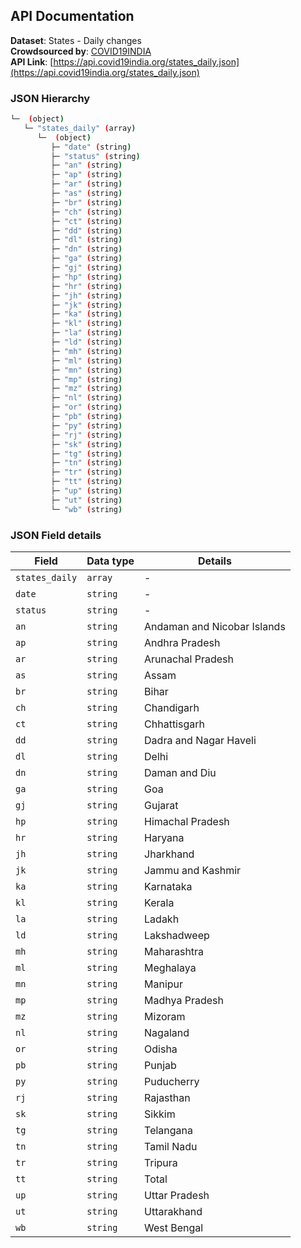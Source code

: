 ## API Documentation  

**Dataset**: States - Daily changes  
**Crowdsourced by**: [COVID19INDIA](https://www.covid19india.org)  
**API Link**: [https://api.covid19india.org/states_daily.json](https://api.covid19india.org/states_daily.json)  

### JSON Hierarchy
```bash
└─  (object)
   └─ "states_daily" (array)
      └─  (object)
         ├─ "date" (string)
         ├─ "status" (string)
         ├─ "an" (string)
         ├─ "ap" (string)
         ├─ "ar" (string)
         ├─ "as" (string)
         ├─ "br" (string)
         ├─ "ch" (string)
         ├─ "ct" (string)
         ├─ "dd" (string)
         ├─ "dl" (string)
         ├─ "dn" (string)
         ├─ "ga" (string)
         ├─ "gj" (string)
         ├─ "hp" (string)
         ├─ "hr" (string)
         ├─ "jh" (string)
         ├─ "jk" (string)
         ├─ "ka" (string)
         ├─ "kl" (string)
         ├─ "la" (string)
         ├─ "ld" (string)
         ├─ "mh" (string)
         ├─ "ml" (string)
         ├─ "mn" (string)
         ├─ "mp" (string)
         ├─ "mz" (string)
         ├─ "nl" (string)
         ├─ "or" (string)
         ├─ "pb" (string)
         ├─ "py" (string)
         ├─ "rj" (string)
         ├─ "sk" (string)
         ├─ "tg" (string)
         ├─ "tn" (string)
         ├─ "tr" (string)
         ├─ "tt" (string)
         ├─ "up" (string)
         ├─ "ut" (string)
         └─ "wb" (string)

```


### JSON Field details
| Field | Data type | Details |
| ----- | --------- | ------- |
| `states_daily` |  `array` | - |
| `date` |  `string` | - |
| `status` |  `string` | - |
| `an` |  `string` | Andaman and Nicobar Islands |
| `ap` |  `string` | Andhra Pradesh |
| `ar` |  `string` | Arunachal Pradesh |
| `as` |  `string` | Assam |
| `br` |  `string` | Bihar |
| `ch` |  `string` | Chandigarh |
| `ct` |  `string` | Chhattisgarh |
| `dd` |  `string` | Dadra and Nagar Haveli |
| `dl` |  `string` | Delhi |
| `dn` |  `string` | Daman and Diu |
| `ga` |  `string` | Goa |
| `gj` |  `string` | Gujarat |
| `hp` |  `string` | Himachal Pradesh |
| `hr` |  `string` | Haryana |
| `jh` |  `string` | Jharkhand |
| `jk` |  `string` | Jammu and Kashmir |
| `ka` |  `string` | Karnataka |
| `kl` |  `string` | Kerala |
| `la` |  `string` | Ladakh |
| `ld` |  `string` | Lakshadweep |
| `mh` |  `string` | Maharashtra |
| `ml` |  `string` | Meghalaya |
| `mn` |  `string` | Manipur |
| `mp` |  `string` | Madhya Pradesh |
| `mz` |  `string` | Mizoram |
| `nl` |  `string` | Nagaland |
| `or` |  `string` | Odisha |
| `pb` |  `string` | Punjab |
| `py` |  `string` | Puducherry |
| `rj` |  `string` | Rajasthan |
| `sk` |  `string` | Sikkim |
| `tg` |  `string` | Telangana |
| `tn` |  `string` | Tamil Nadu |
| `tr` |  `string` | Tripura |
| `tt` |  `string` | Total |
| `up` |  `string` | Uttar Pradesh |
| `ut` |  `string` | Uttarakhand |
| `wb` |  `string` | West Bengal |

